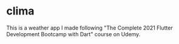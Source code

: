 <h1>clima</h1>
This is a weather app I made following "The Complete 2021 Flutter Development Bootcamp with Dart" course on Udemy.
